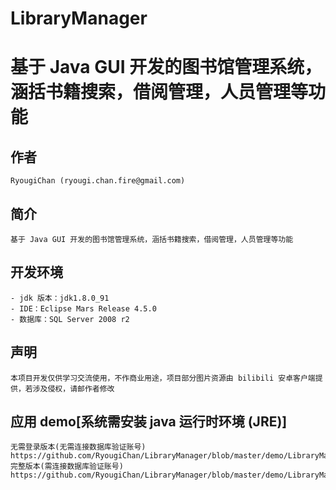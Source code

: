 # LibraryManager
基于 Java GUI 开发的图书馆管理系统，涵括书籍搜索，借阅管理，人员管理等功能
==============================================
## 作者
    RyougiChan (ryougi.chan.fire@gmail.com)
## 简介
    基于 Java GUI 开发的图书馆管理系统，涵括书籍搜索，借阅管理，人员管理等功能
## 开发环境
    - jdk 版本：jdk1.8.0_91
    - IDE：Eclipse Mars Release 4.5.0
    - 数据库：SQL Server 2008 r2
## 声明
    本项目开发仅供学习交流使用，不作商业用途，项目部分图片资源由 bilibili 安卓客户端提供，若涉及侵权，请邮作者修改
## 应用 demo[系统需安装 java 运行时环境 (JRE)]
    无需登录版本(无需连接数据库验证账号)
    https://github.com/RyougiChan/LibraryManager/blob/master/demo/LibraryManager.jar
    完整版本(需连接数据库验证账号)
    https://github.com/RyougiChan/LibraryManager/blob/master/demo/LibraryManager_logined.jar